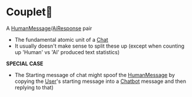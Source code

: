 # Couplet🍃

A [HumanMessage](HumanMessage.md)/[AiResponse](AiResponse.md) pair
- The fundamental atomic unit of a [Chat](Chat.md)
- It usually doesn't make sense to split these up (except when counting up 'Human' vs 'AI' produced text statistics)

**SPECIAL CASE**
- The Starting message of chat might spoof the [HumanMessage](HumanMessage.md)
by copying the [User](User.md)'s starting message into a [Chatbot](Chatbot.md) message and then replying to that) 